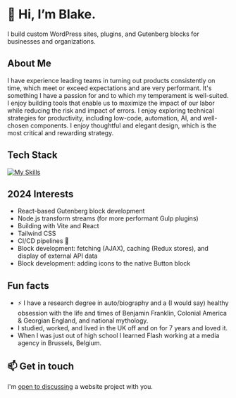 # 👋 Hi, I’m Blake.

I build custom WordPress sites, plugins, and Gutenberg blocks for businesses and organizations.

## About Me
I have experience leading teams in turning out products consistently on time, which meet or exceed expectations and are very performant. It's something I have a passion for and to which my temperament is well-suited. I enjoy building tools that enable us to maximize the impact of our labor while reducing the risk and impact of errors. I enjoy exploring technical strategies for productivity, including low-code, automation, AI, and well-chosen components. I enjoy thoughtful and elegant design, which is the most critical and rewarding strategy.

## Tech Stack
[![My Skills](https://skillicons.dev/icons?i=wordpress,vite,react,nodejs,docker,gulp,webpack,yarn,python,prometheus,flask,nginx,redis,gitlab,github,figma,js,jquery,php,html,svg,bootstrap,tailwindcss,css,sass,linux)](https://skillicons.dev)

## 2024 Interests
- React-based Gutenberg block development
- Node.js transform streams (for more performant Gulp plugins)
- Building with Vite and React
- Tailwind CSS
- CI/CD pipelines 🚀
- Block development: fetching (AJAX), caching (Redux stores), and display of external API data
- Block development: adding icons to the native Button block

## Fun facts
- ⚡️ I have a research degree in auto/biography and a (I would say) healthy obsession with the life and times of Benjamin Franklin, Colonial America & Georgian England, and national mythology.
- I studied, worked, and lived in the UK off and on for 7 years and loved it.
- When I was just out of high school I learned Flash working at a media agency in Brussels, Belgium.

## 📫 Get in touch
I'm [open to discussing](mailto:hello@blakedarlin.com) a website project with you.
